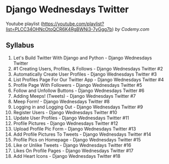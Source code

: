 # Django Wednesdays Twitter

Youtube playlist (<https://youtube.com/playlist?list=PLCC34OHNcOtoQCR6K4RgBWNi3-7yGgg7b>) *by Codemy.com*

## Syllabus

1. Let's Build Twitter With Django and Python - Django Wednesdays Twitter
2. #1 Creating Users, Profiles, & Follows - Django Wednesdays Twitter #2
3. Automatically Create User Profiles - Django Wednesdays Twitter #3
4. List Profiles Page For Our Twitter App - Django Wednesdays Twitter #4
5. Profile Page With Followers - Django Wednesdays Twitter #5
6. Follow and Unfollow Buttons - Django Wednesdays Twitter #6
7. Adding Meeps! (Tweets) - Django Wednesdays Twitter #7
8. Meep Form! - Django Wednesdays Twitter #8
9. Logging in and Logging Out - Django Wednesdays Twitter #9
10. Register Users - Django Wednesdays Twitter #10
11. Update User Profiles - Django Wednesdays Twitter #11
12. Profile Pictures - Django Wednesdays Twitter #12
13. Upload Profile Pic Form - Django Wednesdays Twitter #13
14. Add Profile Pictures To Tweets - Django Wednesdays Twitter #14
15. Profile Pics on Homepage - Django Wednesdays Twitter #15
16. Like or Unlike Tweets - Django Wednesdays Twitter #16
17. Likes On Profile Pages - Django Wednesdays Twitter #17
18. Add Heart Icons - Django Wednesdays Twitter #18
